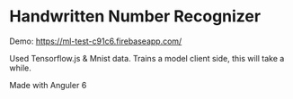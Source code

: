 # Handwritten Number Recognizer

Demo: https://ml-test-c91c6.firebaseapp.com/

Used Tensorflow.js & Mnist data. Trains a model client side, this will take a while.

Made with Anguler 6